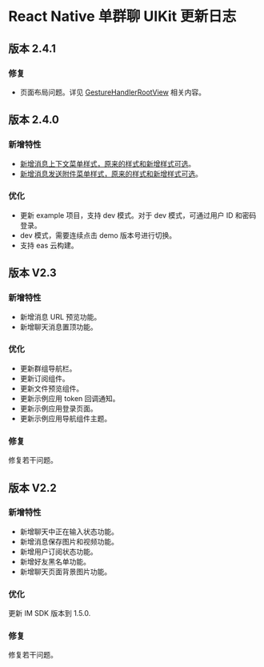 # React Native 单群聊 UIKit 更新日志

## 版本 2.4.1

### 修复

- 页面布局问题。详见 [GestureHandlerRootView](https://github.com/software-mansion/react-native-gesture-handler) 相关内容。

## 版本 2.4.0

### 新增特性

- [新增消息上下文菜单样式，原来的样式和新增样式可选](chatuikit_chat.html#自定义消息上下文菜单样式)。
- [新增消息发送附件菜单样式，原来的样式和新增样式可选](chatuikit_chat.html#自定义发送消息附件菜单样式)。

### 优化

- 更新 example 项目，支持 dev 模式。对于 dev 模式，可通过用户 ID 和密码登录。
- dev 模式，需要连续点击 demo 版本号进行切换。
- 支持 eas 云构建。

## 版本 V2.3

### 新增特性

- 新增消息 URL 预览功能。
- 新增聊天消息置顶功能。

### 优化

- 更新群组导航栏。
- 更新订阅组件。
- 更新文件预览组件。
- 更新示例应用 token 回调通知。
- 更新示例应用登录页面。
- 更新示例应用导航组件主题。
  
### 修复

修复若干问题。

## 版本 V2.2

### 新增特性

- 新增聊天中正在输入状态功能。
- 新增消息保存图片和视频功能。
- 新增用户订阅状态功能。
- 新增好友黑名单功能。
- 新增聊天页面背景图片功能。

### 优化

更新 IM SDK 版本到 1.5.0.

### 修复

修复若干问题。
